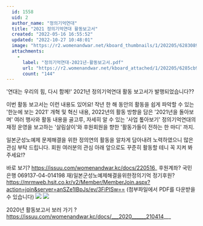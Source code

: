 ```yaml
---
  id: 1558
  uid: 2
  author_name: "정의기억연대"
  title: "2021 정의기억연대 활동보고서"
  created: "2022-05-16 16:55:52"
  updated: "2022-10-27 10:48:01"
  image: "https://r2.womenandwar.net/kboard_thumbnails/1/202205/6283089cb6b5e5059522.jpg"
  attachments: 
    - 
      label: "정의기억연대-2021년-활동보고서.pdf"
      url: "https://r2.womenandwar.net/kboard_attached/1/202205/6285cb9da340d8939471.pdf"
      count: "144"
---
```

'연대는 우리의 힘, 다시 함께!'
2021년 정의기억연대 활동 보고서가 발행되었습니다??

이번 활동 보고서는 이런 내용도 있어요!
작년 한 해 동안의 활동을 쉽게 파악할 수 있는 '한눈에 보는 2021'
개혁 및 혁신 내용, 2022년의 활동 방향을 담은 '2021년을 돌아보며'
여러 행사와 활동 내용을 골고루, 자세히 알 수 있는 '사업 톺아보기'
정의기억연대의 재정 운영을 보고하는 '살림살이'와
후원회원을 향한 '활동가들이 전하는 한 마디' 까지.

일본군성노예제 문제해결을 위한 정의연의 활동을 알차게 담아내려 노력하였으니 많은 관심 부탁 드립니다. 회원 여러분의 관심 아래 앞으로도 꾸준히 활동할 테니 꼭 지켜 봐주세요!?

바로 보기? https://issuu.com/womenandwar.kc/docs/220516_
후원계좌? 국민은행 069137-04-014198 재)일본군성노예제해결을위한정의기억
정기후원? https://mrmweb.hsit.co.kr/v2/Member/MemberJoin.aspx?action=join&server=anSZe1lBpJs/ev/3FiPISw==
(첨부파일에서 PDF를 다운받을 수 있습니다)
![](https://r2.womenandwar.net/kboard_attached/1/202205/62830829039607937024.jpg)
![](https://r2.womenandwar.net/kboard_attached/1/202205/628ae06b9c2149428347.jpg)

2020년 활동보고서 보러 가기 ?
https://issuu.com/womenandwar.kc/docs/___2020______210414___